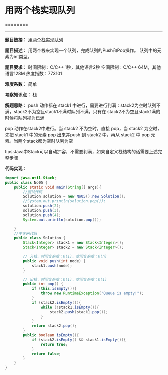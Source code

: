 # 用两个栈实现队列
========

* * *

**题目链接：** [用两个栈实现队列](https://www.nowcoder.com/practice/54275ddae22f475981afa2244dd448c6?tpId=13&&tqId=11158&rp=1&ru=/ta/coding-interviews&qru=/ta/coding-interviews/question-ranking)

**题目描述：** 用两个栈来实现一个队列，完成队列的Push和Pop操作。 队列中的元素为int类型。

**题目要求：** 时间限制：C/C++ 1秒，其他语言2秒 空间限制：C/C++ 64M，其他语言128M 热度指数：773101

**难度系数：** 简单

**考察知识点：** 栈

**解题思路：** push 动作都在 stack1 中进行，需要进行判满：stack2为空时队列不满，stack2不为空且stack1不满时队列不满，只有在 stack2不为空且stack1满的时候将队列视为已满

 pop 动作在stack2中进行。当 stack2 不为空时，直接 pop，当 stack2 为空时，先把 stack1 中的元素 pop 出来并push 到 stack2 中，再从 stack2 中 pop 元素。当两个stack都为空时队列为空

 tips:Java中Stack可以自动扩容，不需要判满，如果自定义栈结构的话需要上述完整步骤

**代码实现：**

```java
import java.util.Stack;
public class No05 {
    public static void main(String[] args){
        //测试代码
        Solution solution = new No05().new Solution();
        //System.out.println(solution.pop());
        solution.push(2);
        solution.push(3);
        solution.push(4);
        System.out.println(solution.pop());

    }
    //牛客网代码
    public class Solution {
        Stack<Integer> stack1 = new Stack<Integer>();
        Stack<Integer> stack2 = new Stack<Integer>();

        // 入栈，时间复杂度：O(1)，空间复杂度：O(n)
        public void push(int node) {
            stack1.push(node);
        }

        // 出栈，时间复杂度：O(1)，空间复杂度：O(1)
        public int pop() {
            if (this.isEmpty()){
                throw new RuntimeException("Queue is empty!");
            }
            if (stack2.isEmpty()){
                while (!stack1.isEmpty()){
                    stack2.push(stack1.pop());
                }
            }
            return stack2.pop();
        }
        public boolean isEmpty(){
            if (stack2.isEmpty() && stack1.isEmpty()){
                return true;
            }
            return false;
        }
    }
}
```
